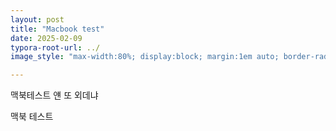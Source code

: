 ```yaml
---
layout: post
title: "Macbook test"
date: 2025-02-09
typora-root-url: ../
image_style: "max-width:80%; display:block; margin:1em auto; border-radius:10px; box-shadow:0px 4px 8px rgba(0,0,0,0.8);"

---
```


맥북테스트 얜 또 외데냐

맥북 테스트



